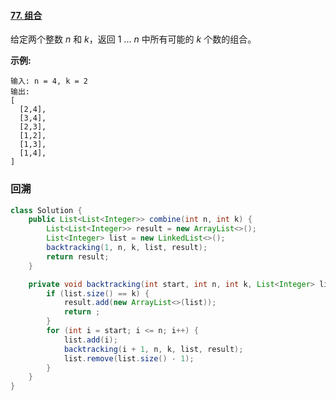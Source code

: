 #### [77. 组合](https://leetcode-cn.com/problems/combinations/)

给定两个整数 *n* 和 *k*，返回 1 ... *n* 中所有可能的 *k* 个数的组合。

**示例:**

```
输入: n = 4, k = 2
输出:
[
  [2,4],
  [3,4],
  [2,3],
  [1,2],
  [1,3],
  [1,4],
]
```

### 回溯

```java
class Solution {
    public List<List<Integer>> combine(int n, int k) {
        List<List<Integer>> result = new ArrayList<>();
        List<Integer> list = new LinkedList<>();
        backtracking(1, n, k, list, result);
        return result;
    }

    private void backtracking(int start, int n, int k, List<Integer> list, List<List<Integer>> result) {
        if (list.size() == k) {
            result.add(new ArrayList<>(list));
            return ;
        }
        for (int i = start; i <= n; i++) {
            list.add(i);
            backtracking(i + 1, n, k, list, result);
            list.remove(list.size() - 1);
        }
    }
}
```